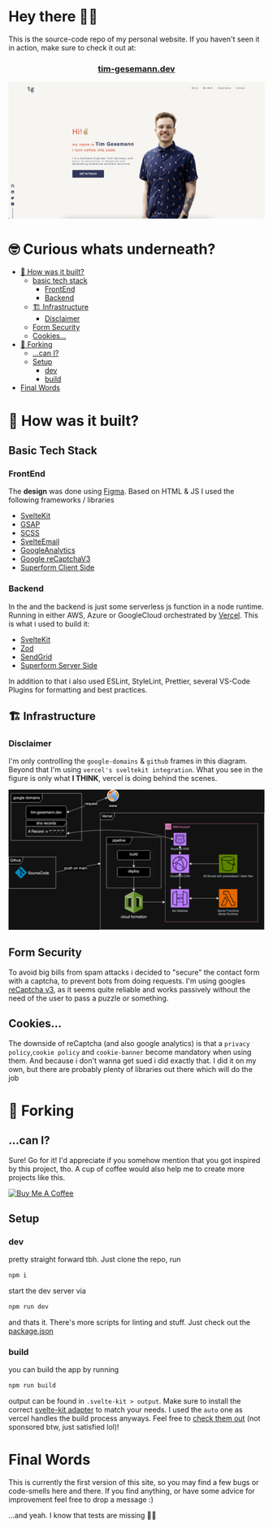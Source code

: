 # Hey there 👋🏼

This is the source-code repo of my personal website. If you haven't seen it in action, make sure to check it out at:

<div align="center">

  ### [tim-gesemann.dev](https://tim-gesemann.dev)

</div>

![landing-page-screenshot](readme-assets/landing-page.png)

# 🤓 Curious whats underneath?

- [🤔 How was it built?](#-how-was-it-built)
  - [basic tech stack](#basic-tech-stack)
    - [FrontEnd](#frontend)
    - [Backend](#backend)
  - [🏗️ Infrastructure](#-infrastructure)
    - [Disclaimer](#disclaimer)
  - [Form Security](#form-security)
  - [Cookies...](#cookies)
- [🍴 Forking](#-forking)
  - [...can I?](#can-i)
  - [Setup](#setup)
    - [dev](#dev)
    - [build](#build)
- [Final Words](#final-words)

# 🤔 How was it built?

## Basic Tech Stack

### FrontEnd

The <strong>design</strong> was done using [Figma](https://www.figma.com/). Based on HTML & JS I used the following frameworks / libraries

- [SvelteKit](https://kit.svelte.dev/)
- [GSAP](https://gsap.com/)
- [SCSS](https://sass-lang.com/)
- [SvelteEmail](https://github.com/carstenlebek/svelte-email)
- [GoogleAnalytics](https://analytics.google.com)
- [Google reCaptchaV3](https://developers.google.com/recaptcha/docs/v3)
- [Superform Client Side](https://superforms.rocks/)

### Backend

In the and the backend is just some serverless js function in a node runtime. Running in either AWS, Azure or GoogleCloud orchestrated by [Vercel](https://vercel.com/). This is what i used to build it:

- [SvelteKit](https://kit.svelte.dev/)
- [Zod](https://zod.dev/)
- [SendGrid](https://app.sendgrid.com/)
- [Superform Server Side](https://superforms.rocks/)

In addition to that i also used ESLint, StyleLint, Prettier, several VS-Code Plugins for formatting and best practices.

## 🏗️ Infrastructure

### Disclaimer

I'm only controlling the `google-domains` & `github` frames in this diagram. Beyond that I'm using `vercel's sveltekit integration`. What you see in the figure is only what <strong>I THINK</strong>, vercel is doing behind the scenes.

![infrastrucutre-diagram](./readme-assets/personal-website.drawio.png)

## Form Security

To avoid big bills from spam attacks i decided to "secure" the contact form with a captcha, to prevent bots from doing requests. I'm using googles [reCaptcha v3](https://developers.google.com/recaptcha/docs/v3), as it seems quite reliable and works passively without the need of the user to pass a puzzle or something.

## Cookies...

The downside of reCaptcha (and also google analytics) is that a `privacy policy`,`cookie policy` and `cookie-banner` become mandatory when using them. And because i don't wanna get sued i did exactly that. I did it on my own, but there are probably plenty of libraries out there which will do the job

# 🍴 Forking

## ...can I?

Sure! Go for it! I'd appreciate if you somehow mention that you got inspired by this project, tho.
A cup of coffee would also help me to create more projects like this.

<a href="https://www.buymeacoffee.com/timges" target="_blank"><img src="https://cdn.buymeacoffee.com/buttons/v2/default-yellow.png" alt="Buy Me A Coffee" style="height: 60px !important;width: 217px !important;" ></a>

## Setup

### dev

pretty straight forward tbh. Just clone the repo, run

```sh
npm i
```

start the dev server via

```sh
npm run dev
```

and thats it. There's more scripts for linting and stuff. Just check out the [package.json](package.json)

### build

you can build the app by running

```sh
npm run build
```

output can be found in `.svelte-kit > output`. Make sure to install the correct [svelte-kit adapter](https://kit.svelte.dev/docs/adapters) to match your needs. I used the `auto` one as vercel handles the build process anyways. Feel free to [check them out](https://vercel.com/home) (not sponsored btw, just satisfied lol)!

# Final Words

This is currently the first version of this site, so you may find a few bugs or code-smells here and there. If you find anything, or have some advice for improvement feel free to drop a message :)

...and yeah. I know that tests are missing 😵‍💫
